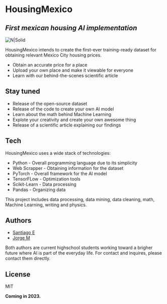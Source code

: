 # HousingMexico
## _First mexican housing AI implementation_

![N|Solid](https://cdn.icon-icons.com/icons2/2699/PNG/512/pytorch_logo_icon_169823.png)

HousingMexico intends to create the first-ever training-ready dataset for obtaining relevant Mexico City housing prices. 

- Obtain an accurate price for a place
- Upload your own place and make it viewable for everyone
- Learn with our behind-the-scenes scientific article

## Stay tuned

- Release of the open-source dataset
- Release of the code to create your own AI model
- Learn about the math behind Machine Learning
- Explote your creativity and create your own awesome thing
- Release of a scientific article explaining our findings


## Tech

HousingMexico uses a wide stack of technologies:

- Python - Overall programming language due to its simplicity
- Web Scrapper - Obtaining information for the dataset
- PyTorch - Overall framework for the AI model
- TensorFLow - Optimization tools
- Scikit-Learn - Data processing
- Pandas - Organizing data

This project includes data processing, data mining, data cleaning, math, Machine Learning, writing and physics.

## Authors

- [Santiago E](https://github.com/SantiagoAI)
- [Jorge M](https://github.com/JorgeMAAI)

Both authors are current highschool students working toward a brigher future where AI is part of the everyday life. For contact and inquires, please contact them directly.

## License

MIT

**Coming in 2023.**
